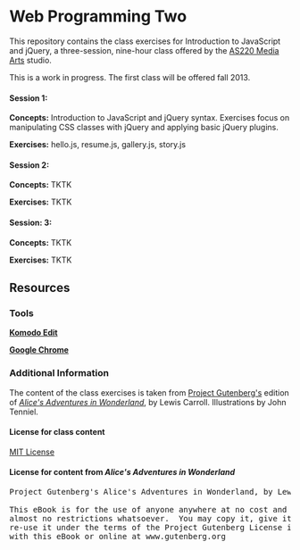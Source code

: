 Web Programming Two
===================

This repository contains the class exercises for Introduction to JavaScript and jQuery, a three-session, nine-hour class offered by the [AS220 Media Arts](http://as220.org/mediaarts/about/) studio.

This is a work in progress. The first class will be offered fall 2013.

#### Session 1: 

**Concepts:** Introduction to JavaScript and jQuery syntax. Exercises focus on manipulating CSS classes with jQuery and applying basic jQuery plugins.

**Exercises:** hello.js, resume.js, gallery.js, story.js

#### Session 2: 

**Concepts:** TKTK

**Exercises:** TKTK

#### Session: 3: 

**Concepts:** TKTK

**Exercises:** TKTK


## Resources


### Tools

[**Komodo Edit**](http://www.activestate.com/komodo-edit/downloads)

[**Google Chrome**](https://www.google.com/intl/en/chrome/browser/)


### Additional Information

The content of the class exercises is taken from [Project Gutenberg's](http://www.gutenberg.org) edition of [*Alice's Adventures in Wonderland*](http://www.gutenberg.org/ebooks/11), by Lewis Carroll. Illustrations by John Tenniel.

#### License for class content 

[MIT License](http://opensource.org/licenses/MIT)

#### License for content from *Alice's Adventures in Wonderland* 

<pre>
Project Gutenberg's Alice's Adventures in Wonderland, by Lewis Carroll

This eBook is for the use of anyone anywhere at no cost and with
almost no restrictions whatsoever.  You may copy it, give it away or
re-use it under the terms of the Project Gutenberg License included
with this eBook or online at www.gutenberg.org
</pre>

